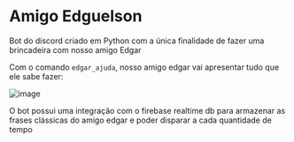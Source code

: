 # Amigo Edguelson

Bot do discord criado em Python com a única finalidade de fazer uma brincadeira com nosso amigo Edgar

Com o comando ```edgar_ajuda```, nosso amigo edgar vai apresentar tudo que ele sabe fazer:

![image](https://user-images.githubusercontent.com/37855969/129910609-b07b19a5-9cde-477e-9d63-4a840b77f4d9.png)

O bot possui uma integração com o firebase realtime db para armazenar as frases clássicas do amigo edgar e poder disparar a cada quantidade de tempo
